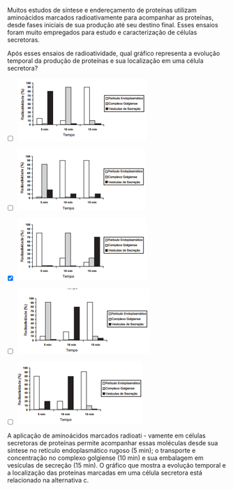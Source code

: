

Muitos estudos de síntese e endereçamento de proteínas utilizam aminoácidos marcados radioativamente para acompanhar as proteínas, desde fases iniciais de sua produção até seu destino final. Esses ensaios foram muito empregados para estudo e caracterização de células secretoras.

Após esses ensaios de radioatividade, qual gráfico representa a evolução temporal da produção de proteínas e sua localização em uma célula secretora?



- [ ] ![](7df59c40-5de0-2b7c-3d95-013e0c5b0b53.png)
- [ ] ![](c57f6266-0bee-69a3-f6f6-c34fdc033290.png)
- [x] ![](75b47552-1035-65f5-aff0-2c84e6fef4fc.png)
- [ ] ![](77086b37-0611-89ea-56fb-be273bf040c1.png)
- [ ] ![](47525029-8415-2809-c23f-9c52372139b0.png)


A aplicação de aminoácidos marcados radioati - vamente em células secretoras de proteínas permite acompanhar essas moléculas desde sua síntese no retículo endoplasmático rugoso (5 min); o transporte e concentração no complexo golgiense (10 min) e sua embalagem em vesículas de secreção (15 min). O gráfico que mostra a evolução temporal e a localização das proteínas marcadas em uma célula secretora está relacionado na alternativa c.

        